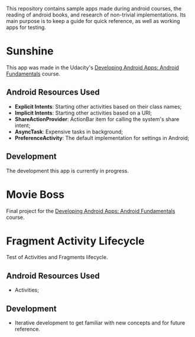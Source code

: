 This repository contains sample apps made during android courses, the reading of android books, and research of non-trivial implementations. Its main purpose is to keep a guide for quick reference, as well as working apps for testing.

# Sunshine

This app was made in the Udacity's [Developing Android Apps: Android Fundamentals](https://www.udacity.com/course/developing-android-apps--ud853) course.

## Android Resources Used

- **Explicit Intents**: Starting other activities based on their class names;
- **Implicit Intents**: Starting other activities based on a URI;
- **ShareActionProvider**: ActionBar item for calling the system's share intent;
- **AsyncTask**: Expensive tasks in background;
- **PreferenceActivity**: The default implementation for settings in Android;

## Development

The development this app is currently in progress.

# Movie Boss

Final project for the [Developing Android Apps: Android Fundamentals](https://www.udacity.com/course/developing-android-apps--ud853) course.

# Fragment Activity Lifecycle

Test of Activities and Fragments lifecycle.

## Android Resources Used

- Activities;

## Development

- Iterative development to get familiar with new concepts and for future reference.